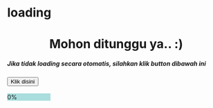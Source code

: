 # loading

<!DOCTYPE html>
<html>
<style>
#progress{
  width: 100;
  background-color: #add;
}

#bar {
  width: 0%;
  height: 45px;
  background-color: red;
  text-align: center;
  line-height: 30px;
  color: blue;
}

</style>

  <head>
    <meta charset="utf-8">
    <title>Loading bar</title>
  </head>
  <body>
  <h1 align="center">Mohon ditunggu ya.. :)</h1>
  <h5 align="left">Jika tidak loading secara otomatis, silahkan klik button dibawah ini</h5>
  <button onclick="move()">Klik disini</button>
  <br><br>

  <div id="progress">
    <div id="bar">0%</div>
  </div>
  <br><br>

  <script>
  function move() {
    var elem = document.getElementById("progress");
    var width = 10;
    var id = setInterval(frame, 10);

    function frame() {
      if(width >= 100) {
        clearInterval(id);
        window.location="file:///C:/Users/personal/Documents/A.TUGAS/SEMESTER%204/PROWEB/foto/10161057_CVCSS/Bootstrap-cv.html";
      } else {
        width++;
        elem.style.width = width + '%';
        elem.innerHTML = width * 1 + '%';
      }
    }
  }
</script>

  </body>
</html>
